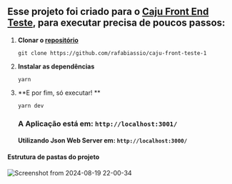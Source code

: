 ## Esse projeto foi criado para o [Caju Front End Teste](https://github.com/caju-beneficios/caju-front-teste-1), para executar precisa de poucos passos:

1. **Clonar o [repositório](https://github.com/rafabiassio/caju-front-teste-1)**

   ```shell
   git clone https://github.com/rafabiassio/caju-front-teste-1
   ```

2. **Instalar as dependências**

   ```shell
   yarn
   ```

3. **E por fim, só executar! **

   ```shell
   yarn dev
   ```

   ### A Aplicação está em: `http://localhost:3001/`
   #### Utilizando Json Web Server em: `http://localhost:3000/`

  #### Estrutura de pastas do projeto
![Screenshot from 2024-08-19 22-00-34](https://github.com/user-attachments/assets/1731f3a6-6e01-4897-964c-62ce642789b3)
